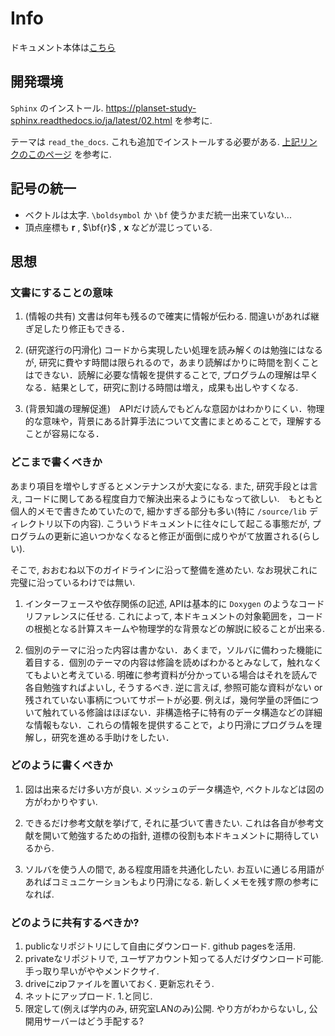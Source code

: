 # Info

ドキュメント本体は[こちら](https://hirotori.github.io/afdet_user_guide/)

## 開発環境
`Sphinx` のインストール. https://planset-study-sphinx.readthedocs.io/ja/latest/02.html を参考に.

テーマは `read_the_docs`. これも追加でインストールする必要がある. [上記リンクのこのページ](https://planset-study-sphinx.readthedocs.io/ja/latest/06.html) を参考に.

## 記号の統一
  - ベクトルは太字. `\boldsymbol` か `\bf` 使うかまだ統一出来ていない...
  - 頂点座標も $\bm{r}$ , $\bf{r}$ , $\bm{x}$ などが混じっている.


## 思想
### 文書にすることの意味
1. (情報の共有) 文書は何年も残るので確実に情報が伝わる. 間違いがあれば継ぎ足したり修正もできる．

2. (研究遂行の円滑化) コードから実現したい処理を読み解くのは勉強にはなるが, 研究に費やす時間は限られるので，あまり読解ばかりに時間を割くことはできない．読解に必要な情報を提供することで, プログラムの理解は早くなる．結果として，研究に割ける時間は増え，成果も出しやすくなる. 
   
3. (背景知識の理解促進)　APIだけ読んでもどんな意図かはわかりにくい．物理的な意味や，背景にある計算手法について文書にまとめることで，理解することが容易になる．


### どこまで書くべきか
あまり項目を増やしすぎるとメンテナンスが大変になる. また, 研究手段とは言え, コードに関してある程度自力で解決出来るようにもなって欲しい.　もともと個人的メモで書きためていたので, 細かすぎる部分も多い(特に `/source/lib` ディレクトリ以下の内容). こういうドキュメントに往々にして起こる事態だが, プログラムの更新に追いつかなくなると修正が面倒に成りやがて放置される(らしい). 

そこで, おおむね以下のガイドラインに沿って整備を進めたい. なお現状これに完璧に沿っているわけでは無い.

1. インターフェースや依存関係の記述, APIは基本的に `Doxygen` のようなコードリファレンスに任せる. これによって, 本ドキュメントの対象範囲を，コードの根拠となる計算スキームや物理学的な背景などの解説に絞ることが出来る.

2. 個別のテーマに沿った内容は書かない．あくまで，ソルバに備わった機能に着目する．個別のテーマの内容は修論を読めばわかるとみなして，触れなくてもよいと考えている. 明確に参考資料が分かっている場合はそれを読んで各自勉強すればよいし, そうするべき.
逆に言えば, 参照可能な資料がない or 残されていない事柄についてサポートが必要. 例えば，幾何学量の評価について触れている修論はほぼない．非構造格子に特有のデータ構造などの詳細な情報もない．これらの情報を提供することで，より円滑にプログラムを理解し，研究を進める手助けをしたい．

### どのように書くべきか
1. 図は出来るだけ多い方が良い. メッシュのデータ構造や, ベクトルなどは図の方がわかりやすい.

2. できるだけ参考文献を挙げて, それに基づいて書きたい. これは各自が参考文献を開いて勉強するための指針, 道標の役割も本ドキュメントに期待しているから.

3. ソルバを使う人の間で, ある程度用語を共通化したい. お互いに通じる用語があればコミュニケーションもより円滑になる. 新しくメモを残す際の参考になれば.

### どのように共有するべきか?
1. publicなリポジトリにして自由にダウンロード. github pagesを活用. 
2. privateなリポジトリで, ユーザアカウント知ってる人だけダウンロード可能. 手っ取り早いがややメンドクサイ.
3. driveにzipファイルを置いておく. 更新忘れそう.
4. ネットにアップロード. 1.と同じ.
5. 限定して(例えば学内のみ, 研究室LANのみ)公開. やり方がわからないし, 公開用サーバーはどう手配する?